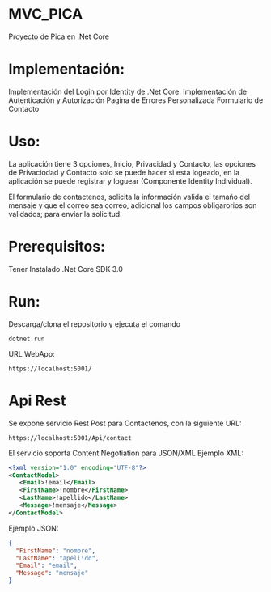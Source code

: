 # MVC_PICA
Proyecto de Pica en .Net Core

# Implementación:
Implementación del Login por Identity de .Net Core.
Implementación de Autenticación y Autorización
Pagina de Errores Personalizada
Formulario de Contacto

# Uso:
La aplicación tiene 3 opciones, Inicio, Privacidad y Contacto, las opciones de Privaciodad y Contacto solo se puede hacer si esta logeado, en la aplicación se puede registrar y loguear (Componente Identity Individual).

El formulario de contactenos, solicita la información valida el tamaño del mensaje y que el correo sea correo, adicional los campos obligarorios son validados; para enviar la solicitud.

# Prerequisitos:
Tener Instalado .Net Core SDK 3.0

# Run:
Descarga/clona el repositorio y ejecuta el comando
```
dotnet run
```
URL WebApp:
```
https://localhost:5001/
```
# Api Rest
Se expone servicio Rest Post para Contactenos, con la siguiente URL:
```
https://localhost:5001/Api/contact
```
El servicio soporta Content Negotiation para JSON/XML
Ejemplo XML:
```xml
<?xml version="1.0" encoding="UTF-8"?>
<ContactModel>
   <Email>!email</Email>
   <FirstName>!nombre</FirstName>
   <LastName>!apellido</LastName>
   <Message>!mensaje</Message>
</ContactModel>
```
Ejemplo JSON:
```json
{
  "FirstName": "nombre",
  "LastName": "apellido",
  "Email": "email",
  "Message": "mensaje"
}
```
